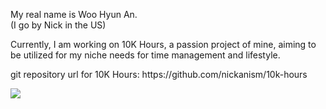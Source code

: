 My real name is Woo Hyun An.  
(I go by Nick in the US)  

Currently, I am working on 10K Hours, a passion project of mine, aiming to be utilized for my niche needs for time management and lifestyle.

git repository url for 10K Hours: https:&#x2F;&#x2F;github.com&#x2F;nickanism&#x2F;10k-hours  

<img align="center" src="https://github-readme-stats.vercel.app/api/top-langs/?username=nickanism&theme=radical&hide=sass&count_private=true&layout=compact" /> 


